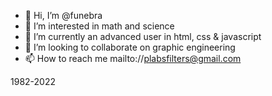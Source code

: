 - 👋 Hi, I’m @funebra
- 👀 I’m interested in math and science
- 🌱 I’m currently an advanced user in html, css & javascript
- 💞️ I’m looking to collaborate on graphic engineering
- 📫 How to reach me mailto://plabsfilters@gmail.com

<!---
funebra/funebra is a ✨ special ✨ repository because its `README.md` (this file) appears on your GitHub profile.
You can click the Preview link to take a look at your changes.
--->
1982-2022
